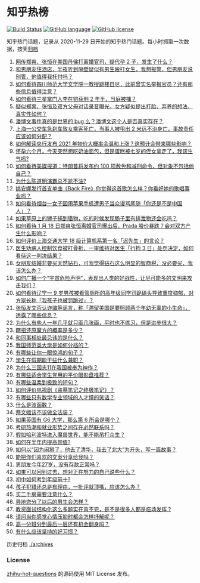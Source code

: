 # 知乎热榜
[![Build Status](https://github.com/ToWeLong/zhihu-hot-questions/workflows/CI/badge.svg)](https://github.com/ToWeLong/zhihu-hot-questions/actions)
[![GitHub language](https://img.shields.io/badge/language-golang-orange.svg)](https://golang.org/)
[![GitHub license](https://img.shields.io/github/license/ToWeLong/zhihu-hot-questions)](https://github.com/ToWeLong/zhihu-hot-questions/blob/main/LICENSE)

知乎热门话题，记录从 2020-11-29 日开始的知乎热门话题。每小时抓取一次数据，按天[归档](./archives)

<!-- BEGIN -->

1. [网传郑爽、张恒在美国丹佛打离婚官司，疑代孕 2 子，发生了什么？](https://www.zhihu.com/question/439965082)
1. [和男朋友住酒店，半夜听到隔壁疑似有男生殴打女生，我想报警，但男朋友说别管，他值得我托付吗？](https://www.zhihu.com/question/439101724)
1. [如何看待四川师范大学文学院一教授跳楼自尽，此前曾实名举报官员？还有那些信息值得注意？](https://www.zhihu.com/question/439961574)
1. [如何看待三星掌门人李在镕获刑 2 年半，当庭被捕？](https://www.zhihu.com/question/439947550)
1. [疑似郑爽、张恒及双方父母对话录音曝光，女方疑似提出打胎、弃养的想法，真实性如何？](https://www.zhihu.com/question/440000183)
1. [潘博文事件真的是世界的 bug 么？潘博文这个人是否真实存在？](https://www.zhihu.com/question/374963188)
1. [上海一公交车急刹车致女乘客死亡，当事人被甩出 2 米远不治身亡，事故责任应该如何分配？](https://www.zhihu.com/question/439951714)
1. [如何解读央行发布 2021 年物价大概率会温和上涨？这预计会带来哪些影响？](https://www.zhihu.com/question/439618372)
1. [怀孕六个月，今天突然想吃奶油面包，但是蛋糕被七岁的侄女拿走了，我该生气吗?](https://www.zhihu.com/question/432611031)
1. [如何看待美媒报道：特朗普将发布约 100 项赦免和减刑命令，但对象不包括他自己？](https://www.zhihu.com/question/439920227)
1. [为什么陈道明演霸总不尬不油?](https://www.zhihu.com/question/438228339)
1. [姚安娜发行首支单曲《Back Fire》你觉得这首歌怎么样？你看好她的歌唱事业吗？](https://www.zhihu.com/question/439917608)
1. [如何看待烟台一女子因用苹果手机遭男子当众谩骂尾随「你还是不是中国人」？](https://www.zhihu.com/question/439942273)
1. [如果草原上的狮子捕到猎物，吃的时候发现肠子里有排泄物还会吃吗？](https://www.zhihu.com/question/439653455)
1. [如何看待 1 月 18 日郑爽张恒离婚官司曝出后，Prada 股价暴跌？会对双方产生什么影响？](https://www.zhihu.com/question/439975838)
1. [如何评价上海交通大学 18 级计算机系第一名「迟先生」的言论？](https://www.zhihu.com/question/439622084)
1. [医生劝病人控制饮食被打骨折，一审维持对医生「行拘 3 日」处罚决定，如何看待这一判决结果？](https://www.zhihu.com/question/439532356)
1. [女朋友结婚非要买天然钻石，可我觉得钻石这么明显的智商税，没必要买，我该怎么办？](https://www.zhihu.com/question/422969084)
1. [如何广播一个“宇宙危险声明”，表现出人类的好战性，让尽可能多的文明来攻击我们？](https://www.zhihu.com/question/439377136)
1. [如何看待辽宁一 9 岁男孩被看管厕所的高年级同学罚跪磕头导致重度抑郁，对方家长称「我孩子也被罚跪过」？](https://www.zhihu.com/question/439942694)
1. [张恒发文否认诈骗等谣言，称「滞留美国是要照顾两个年幼无辜的小生命」，透露了哪些信息？](https://www.zhihu.com/question/439947745)
1. [为什么有些人一年几乎就只画几张画，平时也不练习，但是进步很大？](https://www.zhihu.com/question/422457449)
1. [瞎扭还原魔方的概率是多少？](https://www.zhihu.com/question/418765533)
1. [和同事相处最忌讳的是什么？](https://www.zhihu.com/question/294492493)
1. [我国师范类大学是如何分档的？](https://www.zhihu.com/question/436193716)
1. [有哪些让你一眼惊鸿的句子？](https://www.zhihu.com/question/368735179)
1. [学生在假期能干些什么兼职？](https://www.zhihu.com/question/33208215)
1. [为什么三国志11在我国被奉为神作？](https://www.zhihu.com/question/65299573)
1. [有哪些适合学生党用的平价眼影盘推荐？](https://www.zhihu.com/question/41220998)
1. [有哪些温柔到极致的短句？](https://www.zhihu.com/question/397845563)
1. [如何评价电视剧《盗墓笔记之终极笔记》？](https://www.zhihu.com/question/433865475)
1. [有哪些只有数学专业领域的人才懂的笑话？](https://www.zhihu.com/question/266937434)
1. [什么是波函数？](https://www.zhihu.com/question/439819321)
1. [蔡文姬该不该做全法装？](https://www.zhihu.com/question/439025400)
1. [如果英国有 G6 大学，那么第 6 所会是哪个？](https://www.zhihu.com/question/438816949)
1. [考研热潮和就业形势之间存在必然联系吗？](https://www.zhihu.com/question/312702966)
1. [假如哈利波特进入魔兽世界，能不能吊打众生？](https://www.zhihu.com/question/265287138)
1. [如何在半年内提高颜值?](https://www.zhihu.com/question/302545858)
1. [如何以“因为闹掰了，他去了清华，我去了北大”为开头，写一篇故事？](https://www.zhihu.com/question/428142724)
1. [能把你们喜欢的文案分享给我吗？](https://www.zhihu.com/question/436764224)
1. [男朋友今年27岁，没有存款正常吗？](https://www.zhihu.com/question/435790837)
1. [如果可以回到过去，想对正在努力的自己说些什么？](https://www.zhihu.com/question/312578866)
1. [初中如何考到年级前十?](https://www.zhihu.com/question/353434774)
1. [孩子犯错还总是有理由，一批评就顶嘴，应该怎么办？](https://www.zhihu.com/question/438838327)
1. [买二手房需要注意什么？](https://www.zhihu.com/question/20388137)
1. [异地恋分了以后的男生会怎样？](https://www.zhihu.com/question/432008456)
1. [教资面试结构化这么多题实在背不完，是不是很多人都是临场发挥 ?](https://www.zhihu.com/question/361120920)
1. [请问当你感觉心情压抑时都会怎样抒解呢？](https://www.zhihu.com/question/438507363)
1. [高一分班分到最后一层还有机会翻身吗？](https://www.zhihu.com/question/438206945)
1. [有什么应该坚持的好习惯？](https://www.zhihu.com/question/429930478)

<!-- END -->

历史归档 [./archives](./archives)


### License
[zhihu-hot-questions](https://github.com/towelong/zhihu-hot-questions) 的源码使用 MIT License 发布。